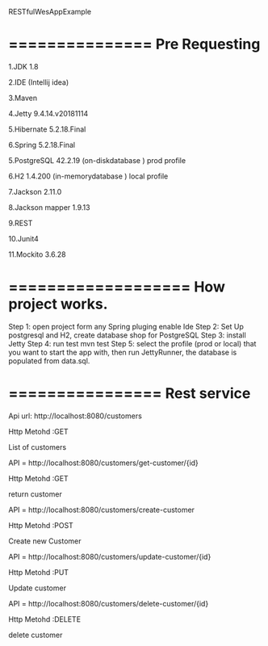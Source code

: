 RESTfulWesAppExample

===============
Pre Requesting
===============

1.JDK 1.8

2.IDE (Intellij idea)

3.Maven

4.Jetty 9.4.14.v20181114

5.Hibernate 5.2.18.Final

6.Spring 5.2.18.Final 

5.PostgreSQL 42.2.19 (on-diskdatabase ) prod profile

6.H2 1.4.200 (in-memorydatabase ) local profile

7.Jackson 2.11.0

8.Jackson mapper 1.9.13

9.REST 

10.Junit4

11.Mockito 3.6.28



===================
How project works.
===================
Step 1: open project form any Spring pluging enable Ide 
Step 2: Set Up postgresql and H2, create database shop for PostgreSQL
Step 3: install Jetty
Step 4: run test mvn test
Step 5: select the profile (prod or local) that you want to start the app with, then run JettyRunner, the database is populated from data.sql.

================
Rest service
================

Api url: http://localhost:8080/customers

Http Metohd :GET

List of customers 

API = http://localhost:8080/customers/get-customer/{id}

Http Metohd :GET

return customer 

API = http://localhost:8080/customers/create-customer

Http Metohd :POST

Create new Customer

API = http://localhost:8080/customers/update-customer/{id}

Http Metohd :PUT

Update customer 

API = http://localhost:8080/customers/delete-customer/{id}

Http Metohd :DELETE

delete customer





